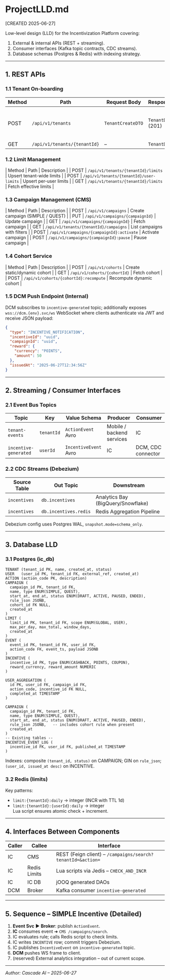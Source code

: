 # ProjectLLD.md
[CREATED 2025-06-27]

Low-level design (LLD) for the Incentivization Platform covering:
1. External & internal APIs (REST + streaming).  
2. Consumer interfaces (Kafka topic contracts, CDC streams).  
3. Database schemas (Postgres & Redis) with indexing strategy.

---
## 1. REST APIs
### 1.1 Tenant On-boarding
| Method | Path | Request Body | Response | Notes |
|--------|------|--------------|----------|-------|
| POST | `/api/v1/tenants` | `TenantCreateDTO` | `TenantDTO` (201) | Creates tenant & default limits |
| GET  | `/api/v1/tenants/{tenantId}` | – | `TenantDTO` | |

### 1.2 Limit Management
| Method | Path | Description |
| POST | `/api/v1/tenants/{tenantId}/limits` | Upsert tenant-wide limits |
| POST | `/api/v1/tenants/{tenantId}/user-limits` | Upsert per-user limits |
| GET  | `/api/v1/tenants/{tenantId}/limits` | Fetch effective limits |

### 1.3 Campaign Management (CMS)
| Method | Path | Description |
| POST | `/api/v1/campaigns` | Create campaign (SIMPLE / QUEST) |
| PUT  | `/api/v1/campaigns/{campaignId}` | Update campaign |
| GET  | `/api/v1/campaigns/{campaignId}` | Fetch campaign |
| GET  | `/api/v1/tenants/{tenantId}/campaigns` | List campaigns with filters |
| POST | `/api/v1/campaigns/{campaignId}:activate` | Activate campaign |
| POST | `/api/v1/campaigns/{campaignId}:pause` | Pause campaign |

### 1.4 Cohort Service
| Method | Path | Description |
| POST | `/api/v1/cohorts` | Create static/dynamic cohort |
| GET  | `/api/v1/cohorts/{cohortId}` | Fetch cohort |
| POST | `/api/v1/cohorts/{cohortId}:recompute` | Recompute dynamic cohort |

### 1.5 DCM Push Endpoint (Internal)
DCM subscribes to `incentive-generated` topic; additionally exposes
`wss://dcm.{env}.svc/ws` WebSocket where clients authenticate via JWT and receive JSON payload:
```json
{
  "type": "INCENTIVE_NOTIFICATION",
  "incentiveId": "uuid",
  "campaignId": "uuid",
  "reward": {
    "currency": "POINTS",
    "amount": 50
  },
  "issuedAt": "2025-06-27T12:34:56Z"
}
```

---
## 2. Streaming / Consumer Interfaces
### 2.1 Event Bus Topics
| Topic | Key | Value Schema | Producer | Consumer |
|-------|-----|--------------|----------|----------|
| `tenant-events` | `tenantId` | `ActionEvent` Avro | Mobile / backend services | IC |
| `incentive-generated` | `userId` | `IncentiveEvent` Avro | IC | DCM, CDC connector |

### 2.2 CDC Streams (Debezium)
| Source Table | Out Topic | Downstream |
|--------------|-----------|------------|
| `incentives` | `db.incentives` | Analytics Bay (BigQuery/Snowflake) |
| `incentives` | `db.incentives.redis` | Redis Aggregation Pipeline |

Debezium config uses Postgres WAL, `snapshot.mode=schema_only`.

---
## 3. Database LLD
### 3.1 Postgres (ic_db)
```
TENANT (tenant_id PK, name, created_at, status)
USER   (user_id PK, tenant_id FK, external_ref, created_at)
ACTION (action_code PK, description)
CAMPAIGN (
  campaign_id PK, tenant_id FK,
  name, type ENUM(SIMPLE, QUEST),
  start_at, end_at, status ENUM(DRAFT, ACTIVE, PAUSED, ENDED),
  rule_json JSONB,
  cohort_id FK NULL,
  created_at
)
LIMIT (
  limit_id PK, tenant_id FK, scope ENUM(GLOBAL, USER),
  max_per_day, max_total, window_days,
  created_at
)
EVENT (
  event_id PK, tenant_id FK, user_id FK,
  action_code FK, event_ts, payload JSONB
)
INCENTIVE (
  incentive_id PK, type ENUM(CASHBACK, POINTS, COUPON),
  reward_currency, reward_amount NUMERIC
)

USER_AGGREGATION (
  id PK, user_id FK, campaign_id FK,
  action_code, incentive_id FK NULL,
  completed_at TIMESTAMP
)

CAMPAIGN (
  campaign_id PK, tenant_id FK,
  name, type ENUM(SIMPLE, QUEST),
  start_at, end_at, status ENUM(DRAFT, ACTIVE, PAUSED, ENDED),
  rule_json JSONB,   -- includes cohort rule when present
  created_at
)
-- Existing tables --
INCENTIVE_EVENT_LOG (
  incentive_id FK, user_id FK, published_at TIMESTAMP
)

```
Indexes: composite `(tenant_id, status)` on CAMPAIGN; GIN on `rule_json`; `(user_id, issued_at desc)` on INCENTIVE.

### 3.2 Redis (limits)
Key patterns:
* `limit:{tenantId}:daily` → integer (INCR with TTL 1d)  
* `limit:{tenantId}:{userId}:daily` → integer  
Lua script ensures atomic check + increment.



---
## 4. Interfaces Between Components
| Caller | Callee | Interface |
|--------|--------|-----------|
| IC | CMS | REST (Feign client) – `/campaigns/search?tenantId=&action=` |
| IC | Redis Limits | Lua scripts via Jedis – `CHECK_AND_INCR` |
| IC | IC DB | jOOQ generated DAOs |
| DCM | Broker | Kafka consumer `incentive-generated` |

---
## 5. Sequence – SIMPLE Incentive (Detailed)
1. **Event Svc** ▶ **Broker**: publish `ActionEvent`.
2. **IC** consumes event ➜ `CMS /campaigns/search`.
3. IC evaluates rule; calls Redis script to check limits.
4. IC writes `INCENTIVE` row; commit triggers Debezium.
5. IC publishes `IncentiveEvent` on `incentive-generated` topic.
6. **DCM** pushes WS frame to client.
7. (reserved) External analytics integration – out of current scope.

---
*Author: Cascade AI – 2025-06-27*
